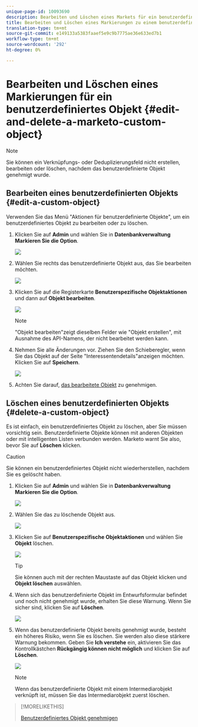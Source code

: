 ```yaml
---
unique-page-id: 10093690
description: Bearbeiten und Löschen eines Markets für ein benutzerdefiniertes Objekt - Marketing Docs - Produktdokumentation
title: Bearbeiten und Löschen eines Markierungen zu einem benutzerdefinierten Objekt
translation-type: tm+mt
source-git-commit: e149133a5383faaef5e9c9b7775ae36e633ed7b1
workflow-type: tm+mt
source-wordcount: '292'
ht-degree: 0%

---
```



# Bearbeiten und Löschen eines Markierungen für ein benutzerdefiniertes Objekt {#edit-and-delete-a-marketo-custom-object}

>[!NOTE]
>
>Sie können ein Verknüpfungs- oder Deduplizierungsfeld nicht erstellen, bearbeiten oder löschen, nachdem das benutzerdefinierte Objekt genehmigt wurde.

## Bearbeiten eines benutzerdefinierten Objekts {#edit-a-custom-object}

Verwenden Sie das Menü &quot;Aktionen für benutzerdefinierte Objekte&quot;, um ein benutzerdefiniertes Objekt zu bearbeiten oder zu löschen.

1. Klicken Sie auf **Admin** und wählen Sie in **Datenbankverwaltung** **Markieren Sie die Option**.

   ![](assets/image2016-1-18-13-3a31-3a51.png)

1. Wählen Sie rechts das benutzerdefinierte Objekt aus, das Sie bearbeiten möchten.

   ![](assets/image2016-1-18-13-3a33-3a11.png)

1. Klicken Sie auf die Registerkarte **Benutzerspezifische Objektaktionen** und dann auf **Objekt bearbeiten**.

   ![](assets/image2015-9-23-11-3a37-3a44.png)

   >[!NOTE]
   >
   >&quot;Objekt bearbeiten&quot;zeigt dieselben Felder wie &quot;Objekt erstellen&quot;, mit Ausnahme des API-Namens, der nicht bearbeitet werden kann.

1. Nehmen Sie alle Änderungen vor. Ziehen Sie den Schieberegler, wenn Sie das Objekt auf der Seite &quot;Interessentendetails&quot;anzeigen möchten. Klicken Sie auf **Speichern**.

   ![](assets/image2015-9-15-16-3a48-3a39.png)

1. Achten Sie darauf, [das bearbeitete Objekt](approve-a-custom-object.md) zu genehmigen.

## Löschen eines benutzerdefinierten Objekts {#delete-a-custom-object}

Es ist einfach, ein benutzerdefiniertes Objekt zu löschen, aber Sie müssen vorsichtig sein. Benutzerdefinierte Objekte können mit anderen Objekten oder mit intelligenten Listen verbunden werden. Marketo warnt Sie also, bevor Sie auf **Löschen** klicken.

>[!CAUTION]
>
>Sie können ein benutzerdefiniertes Objekt nicht wiederherstellen, nachdem Sie es gelöscht haben.

1. Klicken Sie auf **Admin** und wählen Sie in **Datenbankverwaltung** **Markieren Sie die Option**.

   ![](assets/image2016-1-18-13-3a36-3a0.png)

1. Wählen Sie das zu löschende Objekt aus.

   ![](assets/image2015-9-23-16-3a29-3a5.png)

1. Klicken Sie auf **Benutzerspezifische Objektaktionen** und wählen Sie **Objekt** löschen.

   ![](assets/image2015-9-23-11-3a39-3a5.png)

   >[!TIP]
   >
   >Sie können auch mit der rechten Maustaste auf das Objekt klicken und **Objekt löschen** auswählen.

1. Wenn sich das benutzerdefinierte Objekt im Entwurfsformular befindet und noch nicht genehmigt wurde, erhalten Sie diese Warnung. Wenn Sie sicher sind, klicken Sie auf **Löschen**.

   ![](assets/image2015-9-23-16-3a31-3a2.png)

1. Wenn das benutzerdefinierte Objekt bereits genehmigt wurde, besteht ein höheres Risiko, wenn Sie es löschen. Sie werden also diese stärkere Warnung bekommen. Geben Sie **Ich verstehe** ein, aktivieren Sie das Kontrollkästchen **Rückgängig können nicht möglich** und klicken Sie auf **Löschen**.

   ![](assets/image2016-1-15-9-3a49-3a38.png)

   >[!NOTE]
   >
   >Wenn das benutzerdefinierte Objekt mit einem Intermediarobjekt verknüpft ist, müssen Sie das Intermediarobjekt zuerst löschen.

>[!MORELIKETHIS]
>
>[Benutzerdefiniertes Objekt genehmigen](approve-a-custom-object.md)

